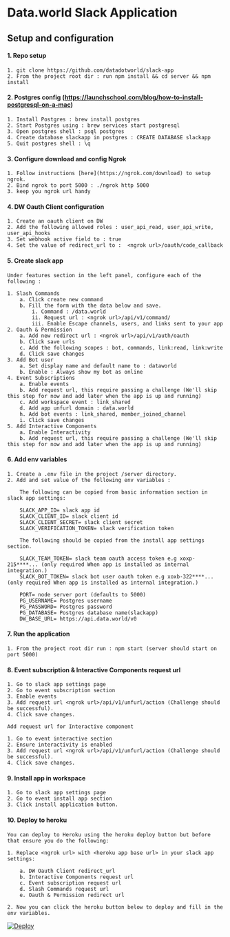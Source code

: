 # Data.world Slack Application

## Setup and configuration

#### 1. Repo setup
    1. git clone https://github.com/datadotworld/slack-app
    2. From the project root dir : run npm install && cd server && npm install

#### 2. Postgres config (https://launchschool.com/blog/how-to-install-postgresql-on-a-mac)
    1. Install Postgres : brew install postgres
    2. Start Postgres using : brew services start postgresql
    3. Open postgres shell : psql postgres
    4. Create database slackapp in postgres : CREATE DATABASE slackapp
    5. Quit postgres shell : \q

#### 3. Configure download and config Ngrok
    1. Follow instructions [here](https://ngrok.com/download) to setup ngrok.
    2. Bind ngrok to port 5000 : ./ngrok http 5000
    3. keep you ngrok url handy

#### 4. DW Oauth Client configuration
    1. Create an oauth client on DW
    2. Add the following allowed roles : user_api_read, user_api_write, user_api_hooks
    3. Set webhook active field to : true
    4. Set the value of redirect_url to :  <ngrok url>/oauth/code_callback

#### 5. Create slack app

    Under features section in the left panel, configure each of the following :
     
    1. Slash Commands 
        a. Click create new command 
        b. Fill the form with the data below and save.
            i. Command : /data.world
            ii. Request url : <ngrok url>/api/v1/command/
            iii. Enable Escape channels, users, and links sent to your app 
    2. Oauth & Permission 
        a. Add new redirect url : <ngrok url>/api/v1/auth/oauth
        b. Click save urls
        c. Add the following scopes : bot, commands, link:read, link:write
        d. Click save changes
    3. Add Bot user 
        a. Set display name and default name to : dataworld
        b. Enable : Always show my bot as online
    4. Event Subscriptions 
        a. Enable events 
        b. Add request url, this require passing a challenge (We'll skip this step for now and add later when the app is up and running)
        c. Add workspace event : link_shared
        d. Add app unfurl domain : data.world
        h. Add bot events : link_shared, member_joined_channel
        i. Click save changes
    5. Add Interactive Components
        a. Enable Interactivity
        b. Add request url, this require passing a challenge (We'll skip this step for now and add later when the app is up and running)

#### 6. Add env variables 
    1. Create a .env file in the project /server directory.
    2. Add and set value of the following env variables :
    
        The following can be copied from basic information section in slack app settings: 
        
        SLACK_APP_ID= slack app id
        SLACK_CLIENT_ID= slack client id
        SLACK_CLIENT_SECRET= slack client secret
        SLACK_VERIFICATION_TOKEN= slack verification token

        The following should be copied from the install app settings section.

        SLACK_TEAM_TOKEN= slack team oauth access token e.g xoxp-215****... (only required When app is installed as internal integration.)
        SLACK_BOT_TOKEN= slack bot user oauth token e.g xoxb-322****...(only required When app is installed as internal integration.)

        PORT= node server port (defaults to 5000)
        PG_USERNAME= Postgres username
        PG_PASSWORD= Postgres password
        PG_DATABASE= Postgres database name(slackapp)
        DW_BASE_URL= https://api.data.world/v0

#### 7. Run the application
    1. From the project root dir run : npm start (server should start on port 5000)

#### 8. Event subscription &  Interactive Components request url
    1. Go to slack app settings page 
    2. Go to event subscription section
    3. Enable events 
    3. Add request url <ngrok url>/api/v1/unfurl/action (Challenge should be successful).
    4. Click save changes.

    Add request url for Interactive component

    1. Go to event interactive section
    2. Ensure interactivity is enabled
    3. Add request url <ngrok url>/api/v1/unfurl/action (Challenge should be successful).
    4. Click save changes.

#### 9. Install app in workspace
    1. Go to slack app settings page 
    2. Go to event install app section
    3. Click install application button.

#### 10. Deploy to heroku
    You can deploy to Heroku using the heroku deploy button but before that ensure you do the following:

    1. Replace <ngrok url> with <heroku app base url> in your slack app settings: 
    
        a. DW Oauth Client redirect_url
        b. Interactive Components request url
        c. Event subscription request url
        d. Slash Commands request url
        e. Oauth & Permission redirect url

    2. Now you can click the heroku button below to deploy and fill in the env variables. 

[![Deploy](https://www.herokucdn.com/deploy/button.svg)](https://heroku.com/deploy?template=https://github.com/datadotworld/slack-app/tree/master) 